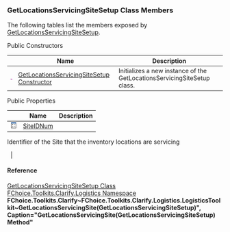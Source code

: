 ﻿### GetLocationsServicingSiteSetup Class Members

The following tables list the members exposed by [GetLocationsServicingSiteSetup](FChoice.Toolkits.Clarify~FChoice.Toolkits.Clarify.Logistics.GetLocationsServicingSiteSetup.md).

Public Constructors

|   | Name | Description |
| --- | --- | --- |
| ![Public Constructor](dotnetimages/publicConstructor.png) | [GetLocationsServicingSiteSetup Constructor](FChoice.Toolkits.Clarify~FChoice.Toolkits.Clarify.Logistics.GetLocationsServicingSiteSetup~_ctor.md) | Initializes a new instance of the GetLocationsServicingSiteSetup class.   |



Public Properties

|   | Name | Description |
| --- | --- | --- |
| ![Public Property](dotnetimages/publicProperty.png) | [SiteIDNum](FChoice.Toolkits.Clarify~FChoice.Toolkits.Clarify.Logistics.GetLocationsServicingSiteSetup~SiteIDNum.md) | 
Identifier of the Site that the inventory locations are servicing

  |





#### Reference

[GetLocationsServicingSiteSetup Class](FChoice.Toolkits.Clarify~FChoice.Toolkits.Clarify.Logistics.GetLocationsServicingSiteSetup.md)  
[FChoice.Toolkits.Clarify.Logistics Namespace](FChoice.Toolkits.Clarify~FChoice.Toolkits.Clarify.Logistics_namespace.md)  
**FChoice.Toolkits.Clarify~FChoice.Toolkits.Clarify.Logistics.LogisticsToolkit~GetLocationsServicingSite(GetLocationsServicingSiteSetup)", Caption="GetLocationsServicingSite(GetLocationsServicingSiteSetup) Method"**